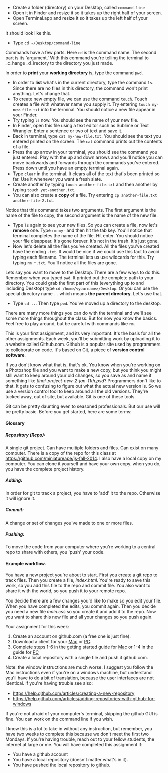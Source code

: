 
- Create a folder (directory) on your Desktop, called `command-line`
- Open it in Finder and resize it so it takes up the right half of your screen.
- Open Terminal.app and resize it so it takes up the left half of your screen.

It should look like this.

- Type `cd ~/Desktop/command-line`

Commands have a few parts. Here `cd` is the command name. The second part is its 'argument.' With this command you're telling the terminal to _c_hange _d_irectory to the directory you just made.

In order to __print__ your __working directory__ is, type the command `pwd`. 

- In order to __list__ what's in the current directory, type the command `ls`. Since there are no files in this directory, the command won't print anything. Let's change that.
- To create new empty file, we can use the command `touch`. Touch creates a file with whatever name you supply it. Try entering `touch my-new-file.txt` into the terminal. You should notice a new file appear in your Finder.
- Try typing `ls` now. You should see the name of your new file.
- In Finder, open this file using a text editor such as Sublime or Text Wrangler. Enter a sentence or two of text and save it.
- Back in terminal, type `cat my-new-file.txt`. You should see the text you entered printed on the screen. The `cat` command prints out the contents of a file.
- Press the up arrow in your terminal, you should see the command you just entered. Play with the up and down arrows and you'll notice you can move backwards and forwards through the commands you've entered. Press down until you have an empty terminal again.
- Type `clear` in the terminal. It clears all of the text that's been printed so far. Use it whenever you want a fresh slate.
- Create another by typing `touch another-file.txt` and then another by typing `touch yet-another.txt`.
- You can also create a __copy__ of a file. Try entering `cp another-file.txt another-file-2.txt`. 

Notice that this command takes two arguments. The first argument is the name of the file to copy, the second argument is the name of the new file.

- Type `ls` again to see your new files. So you can create a file, now let's __remove__ one. Type `rm my-` and then hit the tab key. You'll notice that terminal completes the name of the file. Hit enter. You should notice your file disappear. It's gone forever. It's not in the trash. It's just gone.
- Now let's delete all the files you've created. All the files you've created have the ending `.txt`. It would be nice if we could use this fact to avoid typing each filename. The terminal lets us use wildcards for this. Try typing `rm *.txt`. You'll notice all the files are gone.

Lets say you want to move to the Desktop. There are a few ways to do this. Remember when you typed `pwd`. It printed out the complete path to your directory. You could grab the first part of this (everything up to and including Desktop) type `cd /home/<yourname>/Desktop`. Or you can use the special directory name `..` which means __the parent directory__. Let's use that.

- Type `cd ..`. Then type `pwd`. You've moved up a directory to the desktop.

There are many more things you can do with the terminal and we'll see some more things throughout the class. But for now you know the basics. Feel free to play around, but be careful with commands like `rm`. 


This is your first assignment, and its very important.
It's the basis for all the other assignments. Each week, you'll be submitting work
by uploading it to a website called Github.com. Github is a popular site used by programmers to 
colloborate on code. It's based on Git, a piece of __version control software__. 

If you don't know what that is, that's ok. You know when you're working on a Photoshop file and you want to make a new copy, but you
think you might still want to keep around your old changes, so you save as and name it something like _final-project-new-2-jan-11th.psd_? Programmers don't like to that.
It gets to confusing to figure out what the actual new version is. So we use a version control tool to keep around all the old versions. They're tucked away, out of site, but available. Git is one of these tools.

Git can be pretty daunting even to seasoned professionals. But our use will be pretty basic. Before you get started, here are some terms:

#### Glossary

##### Repository (Repo):
A single git project. Can have multiple folders and files. Can exist on many computer. There is a copy of the repo for this class at https://github.com/miniatureape/js-fall-2014. I also have a local copy on my computer. You can clone it yourself and have your own copy. when you do, you have the complete project history.

##### Adding:
In order for git to track a project, you have to 'add' it to the repo. Otherwise it will ignore it.

##### Commit:
A change or set of changes you've made to one or more files.

##### Pushing:
To move the code from your computer where you're working to a central repo to share with others, you 'push' your code.

#### Example workflow.

You have a new project you're about to start. First you create a git repo to track files. Then you create a file, _index.html_. You're ready to save this work, so you add this file to the repo and commit file. You also want to share it with the world, so you push it to your remote repo. 

You decide there are a few changes you'd like to make so you edit your file. When you have completed the edits, you commit again. Then you decide you need a new file _main.css_ so you create it and add it to the repo. Now you want to share this new file and all your changes so you push again.


Your assignment for this week:

1. Create an account on github.com (a free one is just fine).
2. Download a client for your [Mac](https://mac.github.com/) or [PC](https://windows.github.com/).
3. Complete steps 1-6 in the getting started guide for [Mac](https://mac.github.com/help.html) or 1-4 in the guide for [PC](https://help.github.com/articles/getting-started-with-github-for-windows) 
4. Create a local repository with a single file and push it github.com.

Note: the window instructions are much worse. I suggest you follow the Mac instructions even if you're on a windows machine, but understand you'll have to do a bit of translation, because the user interfaces are not identical. If you're having trouble see also:

- https://help.github.com/articles/creating-a-new-repository
- https://help.github.com/articles/adding-repositories-with-github-for-windows

If you're not afraid of your computer's terminal, skipping the github GUI is fine. You can work on the command line if you wish.

I know this is a lot to take in without any instruction, but remember, you have two weeks to complete this because we don't meet the first two Mondays. If you're having trouble, reach out to your fellow students, the internet at large or me. You will have completed this assignment if:

- You have a github account
- You have a local repository (doesn't matter what's in it).
- You have pushed the local repository to github.
